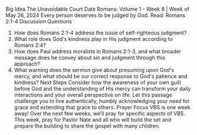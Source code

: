Big Idea
The Unavoidable Court Date
Romans: Volume 1 - Week 8 | Week of May 26, 2024
Every person deserves to be judged by God. Read: Romans 2:1-4
Discussion Questions
1. How does Romans 2:1-4 address the issue of self-righteous judgment?
2. What role does God's kindness play in His judgment according to Romans 2:4?
3. How does Paul address moralists in Romans 2:1-3, and what broader message does he convey about sin and judgment through this approach?
4. What warning does the sermon give about presuming upon God's mercy, and what should be our correct response to God's patience and kindness?
Next Steps
Consider how the awareness of your own guilt before God and the understanding of His mercy can transform your daily interactions and your overall perspective on life. Let this passage challenge you to live authentically, humbly acknowledging your need for grace and extending that grace to others.
Prayer Focus
VBS is one week away! Over the next few weeks, we’ll pray for specific aspects of VBS. This week, pray for Pastor Nate and all who will build the set and prepare the building to share the gospel with many children.
